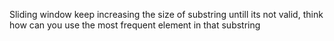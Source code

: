 Sliding window  keep increasing the size of substring untill its not valid, think how can you use the most frequent element in that substring

